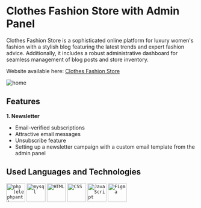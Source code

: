 # Clothes Fashion Store with Admin Panel

Clothes Fashion Store is a sophisticated online platform for luxury women's fashion with a stylish blog featuring the latest trends and expert fashion advice. Additionally, it includes a robust administrative dashboard for seamless management of blog posts and store inventory.

Website available here: [ Clothes Fashion Store](https://clothes-ecommerce.com.pl/)

![home](https://github.com/user-attachments/assets/9e495870-a4cb-459e-9d17-141bdfec2bd7)

## Features

**1. Newsletter**

- Email-verified subscriptions
- Attractive email messages
- Unsubscribe feature
- Setting up a newsletter campaign with a custom email template from the admin panel

<!-- **2. Blog**

- Overviewing newest, most popular and featured articles. 
- Displaying articles grid with pagination.
- Displaying articles by category.
- Search for articles by keywords in titles.
- Search for articles by keywords in titles.
- Commenting articles and comment management (edit, like, delete). -->

<!-- **3. Admin Panel** -->

<!-- - Adding, editing and removing users.
- Adding, editing and removing categories.
- Adding, editing and removing articles. Handy WYSIWYG editor helps with creating and editing articles content. -->

## Used Languages and Technologies

<div>
	<code><img width="50" src="https://github.com/marwin1991/profile-technology-icons/assets/76662862/dbbc299a-8356-45e4-9d2e-a6c21b4569cf" alt="php (elephpant)" title="php (elephpant)"/></code>
	<code><img width="50" src="https://user-images.githubusercontent.com/25181517/183896128-ec99105a-ec1a-4d85-b08b-1aa1620b2046.png" alt="mysql" title="mysql"/></code>
	<code><img width="50" src="https://user-images.githubusercontent.com/25181517/192158954-f88b5814-d510-4564-b285-dff7d6400dad.png" alt="HTML" title="HTML"/></code>
	<code><img width="50" src="https://user-images.githubusercontent.com/25181517/183898674-75a4a1b1-f960-4ea9-abcb-637170a00a75.png" alt="CSS" title="CSS"/></code>
	<code><img width="50" src="https://user-images.githubusercontent.com/25181517/117447155-6a868a00-af3d-11eb-9cfe-245df15c9f3f.png" alt="JavaScript" title="JavaScript"/></code>
  <code><img width="50" src="https://user-images.githubusercontent.com/25181517/189715289-df3ee512-6eca-463f-a0f4-c10d94a06b2f.png" alt="Figma" title="Figma"/></code>
</div>

<!-- ## Screenshots

**Signup page**

![signup](https://github.com/user-attachments/assets/985fc042-deec-4709-9e67-8a0c02da8d40)

**User profile page**

![profile](https://github.com/user-attachments/assets/c1516f02-e6d3-4513-ab38-51b533a4394a)

**Home articles overview**

![homepage-overview](https://github.com/user-attachments/assets/2615ef0a-3488-42eb-a5a8-f0b7e2d90fb2)

**Article page**

![article](https://github.com/user-attachments/assets/bf82c882-5d15-4b10-b746-1a95e5404cd6)

**Admin dashboard**

![admin1](https://github.com/Szymon-Levy/Selestine/assets/94991990/3487e25b-ad22-43ad-bcb3-56eb5b7f1d29)

**Admin adding articles**

![admin-article](https://github.com/user-attachments/assets/686d1779-e7ad-4b61-bed4-94d7b5e56c90) -->